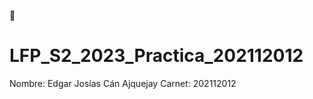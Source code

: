 :department_store:
# LFP_S2_2023_Practica_202112012
Nombre: Edgar Josías Cán Ajquejay
Carnet: 202112012
